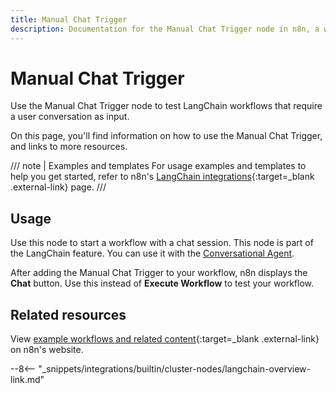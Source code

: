 ```yaml
---
title: Manual Chat Trigger
description: Documentation for the Manual Chat Trigger node in n8n, a workflow automation platform. Includes details of operations and configuration, and links to examples and credentials information.
---
```


# Manual Chat Trigger

Use the Manual Chat Trigger node to test LangChain workflows that require a user conversation as input.

On this page, you'll find information on how to use the Manual Chat Trigger, and links to more resources.


/// note | Examples and templates
For usage examples and templates to help you get started, refer to n8n's [LangChain integrations](https://n8n.io/integrations/manual-chat-trigger/){:target=_blank .external-link} page.
///
## Usage

Use this node to start a workflow with a chat session. This node is part of the LangChain feature. You can use it with the [Conversational Agent](/integrations/builtin/cluster-nodes/root-nodes/n8n-nodes-langchain.agent/).

After adding the Manual Chat Trigger to your workflow, n8n displays the **Chat** button. Use this instead of **Execute Workflow** to test your workflow.

## Related resources


View [example workflows and related content](https://n8n.io/integrations/manual-chat-trigger/){:target=_blank .external-link} on n8n's website.

--8<-- "_snippets/integrations/builtin/cluster-nodes/langchain-overview-link.md"


